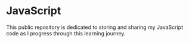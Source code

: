 # JavaScript
This public repository is dedicated to storing and sharing my JavaScript code as I progress through this learning journey. 
